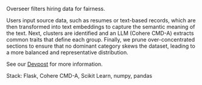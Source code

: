 Overseer filters hiring data for fairness.

Users input source data, such as resumes or text-based records, which are then transformed into text embeddings to capture the semantic meaning of the text. 
Next, clusters are identified and an LLM (Cohere CMD-A) extracts common traits that define each group. Finally, we prune over-concentrated sections to ensure that no dominant category skews the dataset, leading to a more balanced and representative distribution. 

See our [Devpost](https://devpost.com/software/overseer-vn8fpc) for more information.

Stack: Flask, Cohere CMD-A, Scikit Learn, numpy, pandas
